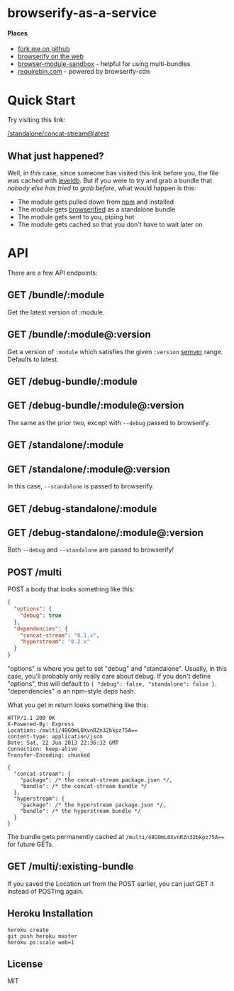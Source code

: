 # browserify-as-a-service

#### Places

* [fork me on github](https://github.com/jesusabdullah/browserify-cdn)
* [browserify on the web](http://browserify.org)
* [browser-module-sandbox](https://github.com/maxogden/browser-module-sandbox) - helpful for using multi-bundles
* [requirebin.com](http://requirebin.com) - powered by browserify-cdn

# Quick Start

Try visiting this link:

[/standalone/concat-stream@latest](http://wzrd.in.nyud.net/standalone/concat-stream@latest)

## What just happened?

Well, in *this* case, since someone has visited this link before you,
the file was cached with [leveldb](https://github.com/rvagg/node-levelup).
But if you were to try and grab a bundle that
*nobody else has tried to grab before*, what would happen is this:

* The module gets pulled down from [npm](http://npmjs.org) and installed
* The module gets [browserified](http://browserify.org) as a standalone bundle
* The module gets sent to you, piping hot
* The module gets cached so that you don't have to wait later on

# API

There are a few API endpoints:

## GET /bundle/:module

Get the latest version of :module.

## GET /bundle/:module@:version

Get a version of `:module` which satisfies the given `:version`
[semver](https://github.com/rvagg/node-levelup) range. Defaults to latest.

## GET /debug-bundle/:module
## GET /debug-bundle/:module@:version

The same as the prior two, except with `--debug` passed to browserify.

## GET /standalone/:module
## GET /standalone/:module@:version

In this case, `--standalone` is passed to browserify.

## GET /debug-standalone/:module
## GET /debug-standalone/:module@:version

Both `--debug` and `--standalone` are passed to browserify!

## POST /multi

POST a body that looks something like this:

```json
{
  "options": {
    "debug": true
  },
  "dependencies": {
    "concat-stream": "0.1.x",
    "hyperstream": "0.2.x"
  }
}
```

"options" is where you get to set "debug" and "standalone". Usually, in this
case, you'll probably only really care about debug. If you don't define
"options", this will default to `{ "debug": false, "standalone": false }`.
"dependencies" is an npm-style deps hash.

What you get in return looks something like this:

```
HTTP/1.1 200 OK
X-Powered-By: Express
Location: /multi/48GOmL0XvnRZn32bkpz75A==
content-type: application/json
Date: Sat, 22 Jun 2013 22:36:32 GMT
Connection: keep-alive
Transfer-Encoding: chunked

{
  "concat-stream": {
    "package": /* the concat-stream package.json */,
    "bundle": /* the concat-stream bundle */
  },
  "hyperstream": {
    "package": /* the hyperstream package.json */,
    "bundle": /* the hyperstream bundle */
  }
}
```

The bundle gets permanently cached at `/multi/48GOmL0XvnRZn32bkpz75A==` for
future GETs.

## GET /multi/:existing-bundle

If you saved the Location url from the POST earlier, you can just GET it instead of
POSTing again.

## Heroku Installation

    heroku create
    git push heroku master
    heroku ps:scale web=1

## License

MIT
